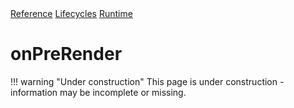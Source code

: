 <div class="ompdoc-reference-breadcrumbs">
<a href="../../../">Reference</a>
<a href="../../">Lifecycles</a>
<a href="../">Runtime</a>
</div>

# onPreRender

!!! warning "Under construction"
    This page is under construction - information may be incomplete or missing.
